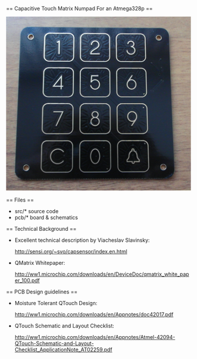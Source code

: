
== Capacitive Touch Matrix Numpad For an Atmega328p ==

![photo of matrixpad PCB](pics/pcb.jpg)

== Files ==

- src/*        source code
- pcb/*        board & schematics

== Technical Background ==

- Excellent technical description by Viacheslav Slavinsky:

  http://sensi.org/~svo/capsensor/index.en.html

- QMatrix Whitepaper:

  http://ww1.microchip.com/downloads/en/DeviceDoc/qmatrix_white_paper_100.pdf

== PCB Design guidelines ==

- Moisture Tolerant QTouch Design:

  http://ww1.microchip.com/downloads/en/Appnotes/doc42017.pdf

- QTouch Schematic and Layout Checklist:

  http://ww1.microchip.com/downloads/en/Appnotes/Atmel-42094-QTouch-Schematic-and-Layout-Checklist_ApplicationNote_AT02259.pdf

